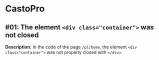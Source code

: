 # CastoPro

## #01: The element `<div class="container">` was not closed

**Description:** In the code of the page `/pl/home`, the element `<div class="container">` was not properly closed with `</div>`.
